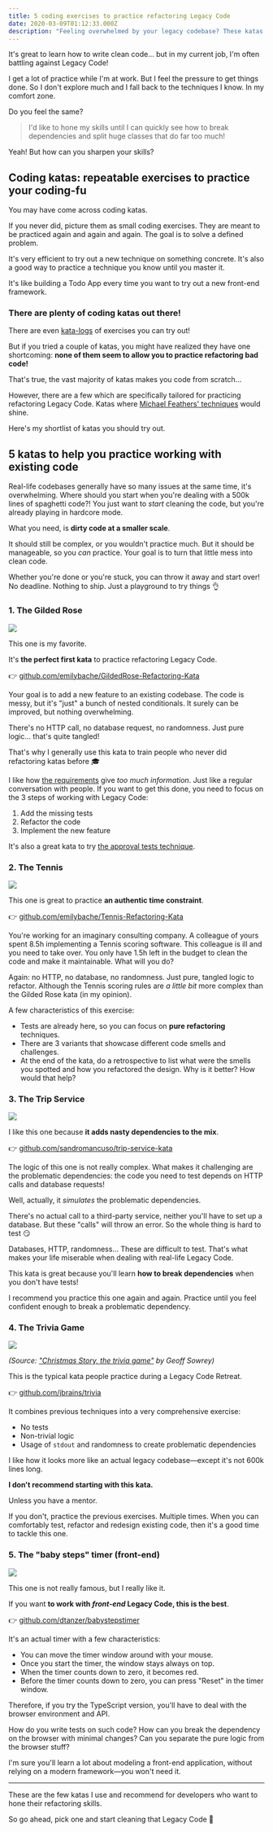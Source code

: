 ```yaml
---
title: 5 coding exercises to practice refactoring Legacy Code
date: 2020-03-09T01:12:33.000Z
description: "Feeling overwhelmed by your legacy codebase? These katas will help you learn how to tackle it."
---
```


It's great to learn how to write clean code… but in my current job, I'm often battling against Legacy Code!

I get a lot of practice while I'm at work. But I feel the pressure to get things done. So I don't explore much and I fall back to the techniques I know. In my comfort zone.

Do you feel the same?

> I'd like to hone my skills until I can quickly see how to break dependencies and split huge classes that do far too much!

Yeah! But how can you sharpen your skills?

## Coding katas: repeatable exercises to practice your coding-fu

You may have come across coding katas.

If you never did, picture them as small coding exercises. They are meant to be practiced again and again and again. The goal is to solve a defined problem.

It's very efficient to try out a new technique on something concrete. It's also a good way to practice a technique you know until you master it.

It's like building a Todo App every time you want to try out a new front-end framework.

### There are plenty of coding katas out there!

There are even [kata-logs](https://kata-log.rocks/) of exercises you can try out!

But if you tried a couple of katas, you might have realized they have one shortcoming: **none of them seem to allow you to practice refactoring bad code!**

That's true, the vast majority of katas makes you code from scratch…

However, there are a few which are specifically tailored for practicing refactoring Legacy Code. Katas where [Michael Feathers' techniques](../key-points-of-working-effectively-with-legacy-code) would shine.

Here's my shortlist of katas you should try out.

## 5 katas to help you practice working with existing code

Real-life codebases generally have so many issues at the same time, it's overwhelming. Where should you start when you're dealing with a 500k lines of spaghetti code?! You just want to _start_ cleaning the code, but you're already playing in hardcore mode.

What you need, is **dirty code at a smaller scale**.

It should still be complex, or you wouldn't practice much. But it should be manageable, so you _can_ practice. Your goal is to turn that little mess into clean code.

Whether you're done or you're stuck, you can throw it away and start over! No deadline. Nothing to ship. Just a playground to try things 👌

### 1. The Gilded Rose

![](./gilded-rose.jpg)

This one is my favorite.

It's **the perfect first kata** to practice refactoring Legacy Code.

👉 [github.com/emilybache/GildedRose-Refactoring-Kata](https://github.com/emilybache/GildedRose-Refactoring-Kata)

Your goal is to add a new feature to an existing codebase. The code is messy, but it's "just" a bunch of nested conditionals. It surely can be improved, but nothing overwhelming.

There's no HTTP call, no database request, no randomness. Just pure logic… that's quite tangled!

That's why I generally use this kata to train people who never did refactoring katas before 🎓

I like how [the requirements](https://github.com/emilybache/GildedRose-Refactoring-Kata/blob/master/GildedRoseRequirements.txt) give _too much information_. Just like a regular conversation with people. If you want to get this done, you need to focus on the 3 steps of working with Legacy Code:

1. Add the missing tests
2. Refactor the code
3. Implement the new feature

It's also a great kata to try [the approval tests technique](../3-steps-to-add-tests-on-existing-code-when-you-have-short-deadlines/).

### 2. The Tennis

![](./tennis.jpg)

This one is great to practice **an authentic time constraint**.

👉 [github.com/emilybache/Tennis-Refactoring-Kata](https://github.com/emilybache/Tennis-Refactoring-Kata)

You're working for an imaginary consulting company. A colleague of yours spent 8.5h implementing a Tennis scoring software. This colleague is ill and you need to take over. You only have 1.5h left in the budget to clean the code and make it maintainable. What will you do?

Again: no HTTP, no database, no randomness. Just pure, tangled logic to refactor.
Although the Tennis scoring rules are _a little bit_ more complex than the Gilded Rose kata (in my opinion).

A few characteristics of this exercise:

- Tests are already here, so you can focus on **pure refactoring** techniques.
- There are 3 variants that showcase different code smells and challenges.
- At the end of the kata, do a retrospective to list what were the smells you spotted and how you refactored the design. Why is it better? How would that help?

### 3. The Trip Service

![](./trip-service.jpg)

I like this one because **it adds nasty dependencies to the mix**.

👉 [github.com/sandromancuso/trip-service-kata](https://github.com/sandromancuso/trip-service-kata)

The logic of this one is not really complex. What makes it challenging are the problematic dependencies: the code you need to test depends on HTTP calls and database requests!

Well, actually, it _simulates_ the problematic dependencies.

There's no actual call to a third-party service, neither you'll have to set up a database. But these "calls" will throw an error. So the whole thing is hard to test 😏

Databases, HTTP, randomness… These are difficult to test. That's what makes your life miserable when dealing with real-life Legacy Code.

This kata is great because you'll learn **how to break dependencies** when you don't have tests!

I recommend you practice this one again and again. Practice until you feel confident enough to break a problematic dependency.

### 4. The Trivia Game

![](./trivia-game.jpg)

_(Source: ["Christmas Story, the trivia game"](https://www.flickr.com/photos/sowrey/38594771684) by Geoff Sowrey)_

This is the typical kata people practice during a Legacy Code Retreat.

👉 [github.com/jbrains/trivia](https://github.com/jbrains/trivia)

It combines previous techniques into a very comprehensive exercise:

- No tests
- Non-trivial logic
- Usage of `stdout` and randomness to create problematic dependencies

I like how it looks more like an actual legacy codebase—except it's not 600k lines long.

**I don't recommend starting with this kata.**

Unless you have a mentor.

If you don't, practice the previous exercises. Multiple times. When you can comfortably test, refactor and redesign existing code, then it's a good time to tackle this one.

### 5. The "baby steps" timer (front-end)

![](./baby-steps-timer.jpg)

This one is not really famous, but I really like it.

If you want **to work with _front-end_ Legacy Code, this is the best**.

👉 [github.com/dtanzer/babystepstimer](https://github.com/dtanzer/babystepstimer)

It's an actual timer with a few characteristics:

- You can move the timer window around with your mouse.
- Once you start the timer, the window stays always on top.
- When the timer counts down to zero, it becomes red.
- Before the timer counts down to zero, you can press "Reset" in the timer window.

Therefore, if you try the TypeScript version, you'll have to deal with the browser environment and API.

How do you write tests on such code? How can you break the dependency on the browser with minimal changes? Can you separate the pure logic from the browser stuff?

I'm sure you'll learn a lot about modeling a front-end application, without relying on a modern framework—you won't need it.

---

These are the few katas I use and recommend for developers who want to hone their refactoring skills.

So go ahead, pick one and start cleaning that Legacy Code 👊
